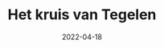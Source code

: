 ---
title: "Het kruis van Tegelen"
excerpt: ""
slug: het-kruis-van-tegelen
category: "Watch"
subcategory: "Film"
date: "2022-04-18"
thumb: "https://res.cloudinary.com/dbi2zounq/image/upload/v1651048794/Digital%20garden/media/het-kruis-van-tegelen_j20sbb.webp"
listingOnly: true
---